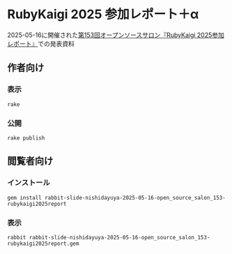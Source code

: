 # RubyKaigi 2025 参加レポート＋α

2025-05-16に開催された[第153回オープンソースサロン『RubyKaigi 2025参加レポート』](https://shimane-oss.connpass.com/event/352716/)での発表資料

## 作者向け

### 表示

    rake

### 公開

    rake publish

## 閲覧者向け

### インストール

    gem install rabbit-slide-nishidayuya-2025-05-16-open_source_salon_153-rubykaigi2025report

### 表示

    rabbit rabbit-slide-nishidayuya-2025-05-16-open_source_salon_153-rubykaigi2025report.gem

